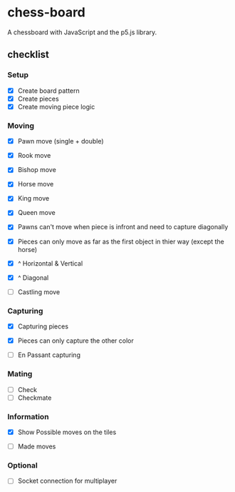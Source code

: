 # chess-board
A chessboard with JavaScript and the p5.js library.

## checklist

### Setup
* [X] Create board pattern
* [X] Create pieces
* [X] Create moving piece logic

### Moving
* [X] Pawn move (single + double)
* [X] Rook move
* [X] Bishop move
* [X] Horse move
* [X] King move
* [X] Queen move

* [X] Pawns can't move when piece is infront and need to capture diagonally 

* [X] Pieces can only move as far as the first object in thier way (except the horse)
* [X] ^ Horizontal & Vertical
* [X] ^ Diagonal

* [ ] Castling move
### Capturing
* [X]  Capturing pieces
* [X] Pieces can only capture the other color
* [ ] En Passant capturing

  
### Mating
* [ ] Check
* [ ] Checkmate

### Information
* [X] Show Possible moves on the tiles
* [ ] Made moves


### Optional
* [ ] Socket connection for multiplayer



